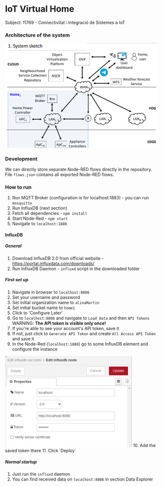 # IoT Virtual Home

Subject: 11769 - Connectivitat i Integració de Sistemes a IoT

### Architecture of the system

<img width="617" src="img/diagram.png" alt="Diagram"/>

### Development
We can directly store separate Node-RED flows directly in the repository. 
File `flows.json` contains all exported Node-RED flows.

### How to run
1. Run MQTT Broker (configuration is for localhost:1883) - you can run `mosquitto`
2. Run InfluxDB (next section)
2. Fetch all dependencies - `npm install`
3. Start Node-Red - `npm start`
4. Navigate to `localhost:1880`

#### InfluxDB

##### General
1. Download InfluxDB 2.0 from official website - https://portal.influxdata.com/downloads/
2. Run InfluxDB Daemon - `influxd` script in the downloaded folder

##### First set up
1. Navigate in browser to `localhost:8086`
2. Set your username and password
3. Set initial organization name to `alinaMartin`
4. Set initial bucket name to `home1`
5. Click to 'Configure Later'
6. Go to `localhost:8086` and navigate to `Load Data` and then `API Tokens`
WARNING: **The API token is visible only once!**
7. If you're able to see your account's API token, save it
8. If not, just click to `Generate API Token` and create `All Access API Token` and save it
9. In the Node-Red (`localhost:1880`) go to some InfluxDB element and configure the instance
<img width="417" src="img/influxSettingsNodeRed.png" alt="Diagram"/>
10. Add the saved token there
11. Click `Deploy`

##### Normal startup
1. Just run the `influxd` daemon
2. You can find received data on `localhost:8086` in section Data Explorer


